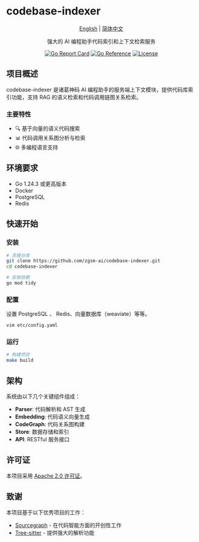 # codebase-indexer

<div align="center">

[English](./README.md) | [简体中文](./README_zh.md)

强大的 AI 编程助手代码索引和上下文检索服务

[![Go Report Card](https://goreportcard.com/badge/github.com/zgsm-ai/codebase-indexer)](https://goreportcard.com/report/github.com/zgsm-ai/codebase-indexer)
[![Go Reference](https://pkg.go.dev/badge/github.com/zgsm-ai/codebase-indexer.svg)](https://pkg.go.dev/github.com/zgsm-ai/codebase-indexer)
[![License](https://img.shields.io/github/license/zgsm-ai/codebase-indexer)](LICENSE)

</div>

## 项目概述

codebase-indexer 是诸葛神码 AI 编程助手的服务端上下文模块，提供代码库索引功能，支持 RAG 的语义检索和代码调用链图关系检索。

### 主要特性

- 🔍 基于向量的语义代码搜索
- 📊 代码调用关系图分析与检索
- 🌐 多编程语言支持

## 环境要求

- Go 1.24.3 或更高版本
- Docker
- PostgreSQL
- Redis

## 快速开始

### 安装

```bash
# 克隆仓库
git clone https://github.com/zgsm-ai/codebase-indexer.git
cd codebase-indexer

# 安装依赖
go mod tidy
```

### 配置

 设置 PostgreSQL 、 Redis、向量数据库（weaviate）等等。
```bash
vim etc/config.yaml
```


### 运行

```bash
# 构建项目
make build

```

## 架构

系统由以下几个关键组件组成：

- **Parser**: 代码解析和 AST 生成
- **Embedding**: 代码语义向量生成
- **CodeGraph**: 代码关系图构建
- **Store**: 数据存储和索引
- **API**: RESTful 服务接口

## 许可证

本项目采用 [Apache 2.0 许可证](LICENSE)。

## 致谢

本项目基于以下优秀项目的工作：

- [Sourcegraph](https://github.com/sourcegraph) - 在代码智能方面的开创性工作
- [Tree-sitter](https://github.com/tree-sitter) - 提供强大的解析功能